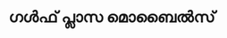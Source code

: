 ---
title: "ഗൾഫ് പ്ലാസ മൊബൈൽസ്"
url: /vaalllppilllli-muvaarrrrupulll/g-ph-plaas-mobai-s/
shop: mobile phone
---